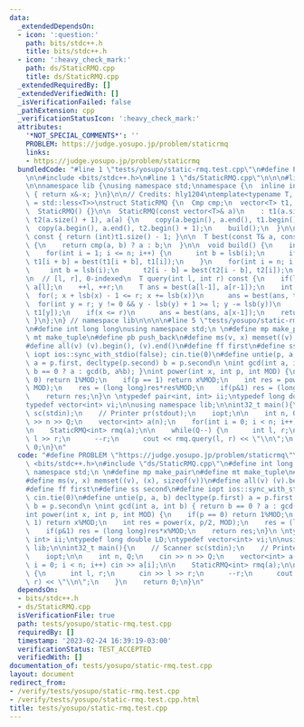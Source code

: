 ```yaml
---
data:
  _extendedDependsOn:
  - icon: ':question:'
    path: bits/stdc++.h
    title: bits/stdc++.h
  - icon: ':heavy_check_mark:'
    path: ds/StaticRMQ.cpp
    title: ds/StaticRMQ.cpp
  _extendedRequiredBy: []
  _extendedVerifiedWith: []
  _isVerificationFailed: false
  _pathExtension: cpp
  _verificationStatusIcon: ':heavy_check_mark:'
  attributes:
    '*NOT_SPECIAL_COMMENTS*': ''
    PROBLEM: https://judge.yosupo.jp/problem/staticrmq
    links:
    - https://judge.yosupo.jp/problem/staticrmq
  bundledCode: "#line 1 \"tests/yosupo/static-rmq.test.cpp\"\n#define PROBLEM \"https://judge.yosupo.jp/problem/staticrmq\"\
    \n\n#include <bits/stdc++.h>\n#line 1 \"ds/StaticRMQ.cpp\"\n\n\n#line 4 \"ds/StaticRMQ.cpp\"\
    \n\nnamespace lib {\nusing namespace std;\nnamespace {\n  inline int lsb(int x)\
    \ { return x&-x; }\n}\n\n// Credits: hly1204\ntemplate<typename T, typename Cmp\
    \ = std::less<T>>\nstruct StaticRMQ {\n  Cmp cmp;\n  vector<T> t1, t2, a;\n\n\
    \  StaticRMQ() {}\n\n  StaticRMQ(const vector<T>& a)\n    : t1(a.size() + 1),\
    \ t2(a.size() + 1), a(a) {\n    copy(a.begin(), a.end(), t1.begin() + 1);\n  \
    \  copy(a.begin(), a.end(), t2.begin() + 1);\n    build();\n  }\n\n  int size()\
    \ const { return (int)t1.size() - 1; }\n\n  T best(const T& a, const T& b) const\
    \ {\n    return cmp(a, b) ? a : b;\n  }\n\n  void build() {\n    int n = size();\n\
    \    for(int i = 1; i <= n; i++) {\n      int b = lsb(i);\n      if(i + b <= n)\
    \ t1[i + b] = best(t1[i + b], t1[i]);\n    }\n    for(int i = n; i; i--) {\n \
    \     int b = lsb(i);\n      t2[i - b] = best(t2[i - b], t2[i]);\n    }\n  }\n\
    \n  // [l, r], 0-indexed\n  T query(int l, int r) const {\n    if(l == r) return\
    \ a[l];\n    ++l, ++r;\n    T ans = best(a[l-1], a[r-1]);\n    int x = l;\n  \
    \  for(; x + lsb(x) - 1 <= r; x += lsb(x))\n      ans = best(ans, t2[x]);\n  \
    \  for(int y = r; y != 0 && y - lsb(y) + 1 >= l; y -= lsb(y))\n      ans = best(ans,\
    \ t1[y]);\n    if(x <= r)\n      ans = best(ans, a[x-1]);\n    return ans;\n \
    \ }\n};\n} // namespace lib\n\n\n\n#line 5 \"tests/yosupo/static-rmq.test.cpp\"\
    \n#define int long long\nusing namespace std;\n \n#define mp make_pair\n#define\
    \ mt make_tuple\n#define pb push_back\n#define ms(v, x) memset((v), (x), sizeof(v))\n\
    #define all(v) (v).begin(), (v).end()\n#define ff first\n#define ss second\n#define\
    \ iopt ios::sync_with_stdio(false); cin.tie(0)\n#define untie(p, a, b) decltype(p.first)\
    \ a = p.first, decltype(p.second) b = p.second\n \nint gcd(int a, int b) { return\
    \ b == 0 ? a : gcd(b, a%b); }\nint power(int x, int p, int MOD) {\n    if(p ==\
    \ 0) return 1%MOD;\n    if(p == 1) return x%MOD;\n    int res = power(x, p/2,\
    \ MOD);\n    res = (long long)res*res%MOD;\n    if(p&1) res = (long long)res*x%MOD;\n\
    \    return res;\n}\n \ntypedef pair<int, int> ii;\ntypedef long double LD;\n\
    typedef vector<int> vi;\n\nusing namespace lib;\n\nint32_t main(){\n    // Scanner\
    \ sc(stdin);\n    // Printer pr(stdout);\n    iopt;\n\n    int n, Q;\n    cin\
    \ >> n >> Q;\n    vector<int> a(n);\n    for(int i = 0; i < n; i++) cin >> a[i];\n\
    \n    StaticRMQ<int> rmq(a);\n\n    while(Q--) {\n      int l, r;\n      cin >>\
    \ l >> r;\n      --r;\n      cout << rmq.query(l, r) << \"\\n\";\n    }\n    return\
    \ 0;\n}\n"
  code: "#define PROBLEM \"https://judge.yosupo.jp/problem/staticrmq\"\n\n#include\
    \ <bits/stdc++.h>\n#include \"ds/StaticRMQ.cpp\"\n#define int long long\nusing\
    \ namespace std;\n \n#define mp make_pair\n#define mt make_tuple\n#define pb push_back\n\
    #define ms(v, x) memset((v), (x), sizeof(v))\n#define all(v) (v).begin(), (v).end()\n\
    #define ff first\n#define ss second\n#define iopt ios::sync_with_stdio(false);\
    \ cin.tie(0)\n#define untie(p, a, b) decltype(p.first) a = p.first, decltype(p.second)\
    \ b = p.second\n \nint gcd(int a, int b) { return b == 0 ? a : gcd(b, a%b); }\n\
    int power(int x, int p, int MOD) {\n    if(p == 0) return 1%MOD;\n    if(p ==\
    \ 1) return x%MOD;\n    int res = power(x, p/2, MOD);\n    res = (long long)res*res%MOD;\n\
    \    if(p&1) res = (long long)res*x%MOD;\n    return res;\n}\n \ntypedef pair<int,\
    \ int> ii;\ntypedef long double LD;\ntypedef vector<int> vi;\n\nusing namespace\
    \ lib;\n\nint32_t main(){\n    // Scanner sc(stdin);\n    // Printer pr(stdout);\n\
    \    iopt;\n\n    int n, Q;\n    cin >> n >> Q;\n    vector<int> a(n);\n    for(int\
    \ i = 0; i < n; i++) cin >> a[i];\n\n    StaticRMQ<int> rmq(a);\n\n    while(Q--)\
    \ {\n      int l, r;\n      cin >> l >> r;\n      --r;\n      cout << rmq.query(l,\
    \ r) << \"\\n\";\n    }\n    return 0;\n}\n"
  dependsOn:
  - bits/stdc++.h
  - ds/StaticRMQ.cpp
  isVerificationFile: true
  path: tests/yosupo/static-rmq.test.cpp
  requiredBy: []
  timestamp: '2023-02-24 16:39:19-03:00'
  verificationStatus: TEST_ACCEPTED
  verifiedWith: []
documentation_of: tests/yosupo/static-rmq.test.cpp
layout: document
redirect_from:
- /verify/tests/yosupo/static-rmq.test.cpp
- /verify/tests/yosupo/static-rmq.test.cpp.html
title: tests/yosupo/static-rmq.test.cpp
---
```

